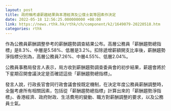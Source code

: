 ```yaml
---
layout: post
title: 政府稱考慮薪趨結果與本港經濟及公僕士氣等因素作決定
date: 2022-05-18 12:56:25.000000000 +08:00
link: https://news.rthk.hk/rthk/ch/component/k2/1649079-20220518.htm
categories: rthk
---
```


作為公務員薪酬調整參考的薪酬趨勢調查結果公布。高層公務員「薪酬趨勢總指標」是8.3%、中層是5.58%、低層是3.2%。扣除遞增薪額開支比率後，薪酬趨勢淨指標分別為，高層公務員7.26%、中層4.55%、低層2.04%。

公務員事務局發言人表示，局方收到薪酬趨勢調查委員會的初步結果，薪趨會將於下星期召開會議決定是否確認這些「薪酬趨勢總指標」。
 
發言人說，行政長官會同行政會議會按既定機制，在決定年度公務員薪酬調整時，全盤考慮所有相關因素，包括從「薪酬趨勢總指標」計算出來的「薪酬趨勢淨指標」、香港經濟、政府財政、生活費用的變動、職方對薪酬調整的要求，以及公務員士氣。
